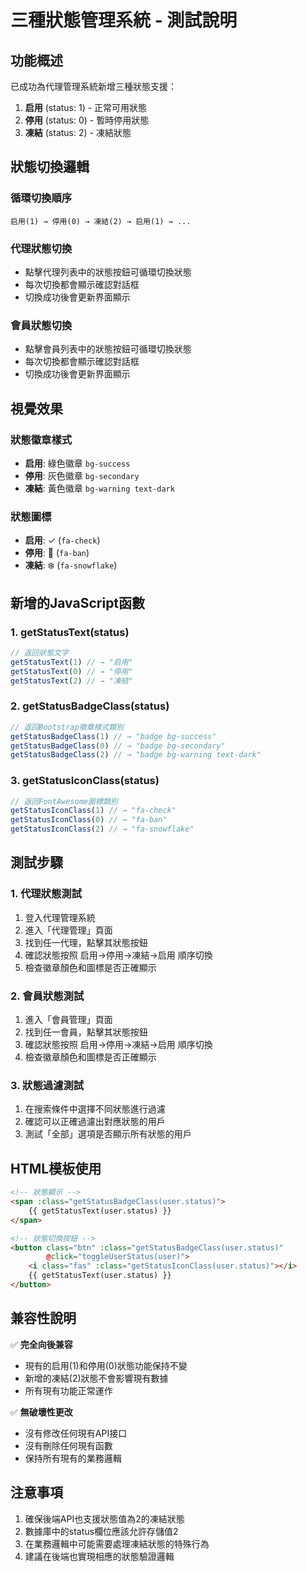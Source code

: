 # 三種狀態管理系統 - 測試說明

## 功能概述

已成功為代理管理系統新增三種狀態支援：
1. **启用** (status: 1) - 正常可用狀態
2. **停用** (status: 0) - 暫時停用狀態  
3. **凍結** (status: 2) - 凍結狀態

## 狀態切換邏輯

### 循環切換順序
```
启用(1) → 停用(0) → 凍結(2) → 启用(1) → ...
```

### 代理狀態切換
- 點擊代理列表中的狀態按鈕可循環切換狀態
- 每次切換都會顯示確認對話框
- 切換成功後會更新界面顯示

### 會員狀態切換  
- 點擊會員列表中的狀態按鈕可循環切換狀態
- 每次切換都會顯示確認對話框
- 切換成功後會更新界面顯示

## 視覺效果

### 狀態徽章樣式
- **启用**: 綠色徽章 `bg-success`
- **停用**: 灰色徽章 `bg-secondary`
- **凍結**: 黃色徽章 `bg-warning text-dark`

### 狀態圖標
- **启用**: ✓ (`fa-check`)
- **停用**: 🚫 (`fa-ban`)
- **凍結**: ❄️ (`fa-snowflake`)

## 新增的JavaScript函數

### 1. getStatusText(status)
```javascript
// 返回狀態文字
getStatusText(1) // → "启用"
getStatusText(0) // → "停用"  
getStatusText(2) // → "凍結"
```

### 2. getStatusBadgeClass(status)
```javascript
// 返回Bootstrap徽章樣式類別
getStatusBadgeClass(1) // → "badge bg-success"
getStatusBadgeClass(0) // → "badge bg-secondary"
getStatusBadgeClass(2) // → "badge bg-warning text-dark"
```

### 3. getStatusIconClass(status)
```javascript
// 返回FontAwesome圖標類別
getStatusIconClass(1) // → "fa-check"
getStatusIconClass(0) // → "fa-ban"
getStatusIconClass(2) // → "fa-snowflake"
```

## 測試步驟

### 1. 代理狀態測試
1. 登入代理管理系統
2. 進入「代理管理」頁面
3. 找到任一代理，點擊其狀態按鈕
4. 確認狀態按照 启用→停用→凍結→启用 順序切換
5. 檢查徽章顏色和圖標是否正確顯示

### 2. 會員狀態測試
1. 進入「會員管理」頁面
2. 找到任一會員，點擊其狀態按鈕
3. 確認狀態按照 启用→停用→凍結→启用 順序切換
4. 檢查徽章顏色和圖標是否正確顯示

### 3. 狀態過濾測試
1. 在搜索條件中選擇不同狀態進行過濾
2. 確認可以正確過濾出對應狀態的用戶
3. 測試「全部」選項是否顯示所有狀態的用戶

## HTML模板使用

```html
<!-- 狀態顯示 -->
<span :class="getStatusBadgeClass(user.status)">
    {{ getStatusText(user.status) }}
</span>

<!-- 狀態切換按鈕 -->
<button class="btn" :class="getStatusBadgeClass(user.status)" 
        @click="toggleUserStatus(user)">
    <i class="fas" :class="getStatusIconClass(user.status)"></i>
    {{ getStatusText(user.status) }}
</button>
```

## 兼容性說明

✅ **完全向後兼容**
- 現有的启用(1)和停用(0)狀態功能保持不變
- 新增的凍結(2)狀態不會影響現有數據
- 所有現有功能正常運作

✅ **無破壞性更改**
- 沒有修改任何現有API接口
- 沒有刪除任何現有函數
- 保持所有現有的業務邏輯

## 注意事項

1. 確保後端API也支援狀態值為2的凍結狀態
2. 數據庫中的status欄位應該允許存儲值2
3. 在業務邏輯中可能需要處理凍結狀態的特殊行為
4. 建議在後端也實現相應的狀態驗證邏輯 